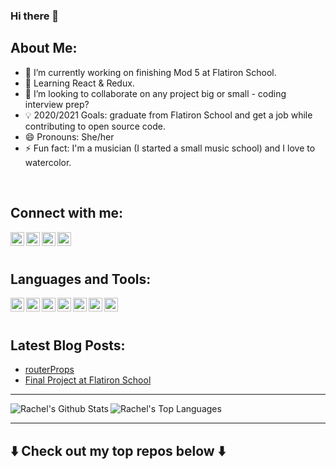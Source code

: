 ### Hi there 👋


## About Me:

- 🔭 I’m currently working on finishing Mod 5 at Flatiron School.
- 🌱 Learning React & Redux.
- 👯 I’m looking to collaborate on any project big or small - coding interview prep?
- 💡 2020/2021 Goals: graduate from Flatiron School and get a job while contributing to open source code.
- 😄 Pronouns: She/her
- ⚡ Fun fact: I'm a musician (I started a small music school) and I love to watercolor.
<br>

## Connect with me:

[<img align="left" alt="rachel-padworski | YouTube" width="22px" src="https://simpleicons.org/icons/youtube.svg" />](https://www.youtube.com/channel/UCN2z67Lrmr1bA7ixdHYt9Kg?)

[<img align="left" alt="rachel-padworski | Medium" width="22px" src="https://simpleicons.org/icons/medium.svg" />](https://rachelpadworski.medium.com/)

[<img align="left" alt="rachel-padworski | LinkedIn" width="22px" src="https://simpleicons.org/icons/linkedin.svg" />](https://www.linkedin.com/in/rachel-padworski-30562222/)

[<img align="left" alt="rachel-padworski | Twitter" width="22px" src="https://simpleicons.org/icons/twitter.svg" />](https://twitter.com/RPadworski)

<br><br>

## Languages and Tools:

<img align="left" alt="rachel-padworski | JavaScript" width="22px" src="https://simpleicons.org/icons/javascript.svg" />
<img align="left" alt="rachel-padworski | React" width="22px" src="https://simpleicons.org/icons/react.svg" />
<img align="left" alt="rachel-padworski | Redux" width="22px" src="https://simpleicons.org/icons/redux.svg" />
<img align="left" alt="rachel-padworski | Ruby" width="22px" src="https://simpleicons.org/icons/ruby.svg" />
<img align="left" alt="rachel-padworski | Ruby On Rails" width="22px" src="https://simpleicons.org/icons/rubyonrails.svg" />
<img align="left" alt="rachel-padworski | HTML5" width="22px" src="https://simpleicons.org/icons/html5.svg" />
<img align="left" alt="rachel-padworski | CSS" width="22px" src="https://simpleicons.org/icons/css3.svg" />

<br><br>

## Latest Blog Posts:
<!-- BLOG-POST-LIST:START -->
- [routerProps](https://medium.com/@rachelpadworski/routerprops-2f193fadce44?source=rss-8ff692457b51------2)
- [Final Project at Flatiron School](https://medium.com/@rachelpadworski/final-project-at-flatiron-school-f7aa3cd0b834?source=rss-8ff692457b51------2)
<!-- BLOG-POST-LIST:END -->

---

<img align="left" alt="Rachel's Github Stats" src="https://github-readme-stats.vercel.app/api?username=rachel-padworski&theme=radical&show_icons=true" />


<img align="left" alt="Rachel's Top Languages" src="https://github-readme-stats.vercel.app/api/top-langs/?username=rachel-padworski&theme=radical" />

<br>

---

## ⬇️ Check out my top repos below ⬇️
